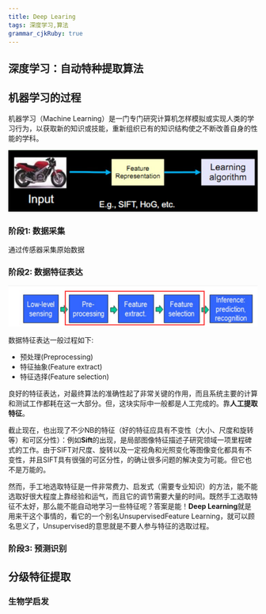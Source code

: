 ```yaml
---
title: Deep Learing 
tags: 深度学习,算法
grammar_cjkRuby: true
---
```



## 深度学习：自动特种提取算法

## 机器学习的过程
机器学习（Machine Learning）是一门专门研究计算机怎样模拟或实现人类的学习行为，以获取新的知识或技能，重新组织已有的知识结构使之不断改善自身的性能的学科。

![机器学习一般过程][1]

### 阶段1: 数据采集
通过传感器采集原始数据

### 阶段2: 数据特征表达

![enter description here][2]

数据特征表达一般过程如下:

 - 预处理(Preprocessing) 
 - 特征抽象(Feature extract) 
 - 特征选择(Feature selection)

良好的特征表达，对最终算法的准确性起了非常关键的作用，而且系统主要的计算和测试工作都耗在这一大部分。但，这块实际中一般都是人工完成的。靠**人工提取特征**。

截止现在，也出现了不少NB的特征（好的特征应具有不变性（大小、尺度和旋转等）和可区分性）：例如**Sift**的出现，是局部图像特征描述子研究领域一项里程碑式的工作。由于SIFT对尺度、旋转以及一定视角和光照变化等图像变化都具有不变性，并且SIFT具有很强的可区分性，的确让很多问题的解决变为可能。但它也不是万能的。

 然而，手工地选取特征是一件非常费力、启发式（需要专业知识）的方法，能不能选取好很大程度上靠经验和运气，而且它的调节需要大量的时间。既然手工选取特征不太好，那么能不能自动地学习一些特征呢？答案是能！**Deep Learning**就是用来干这个事情的，看它的一个别名UnsupervisedFeature Learning，就可以顾名思义了，Unsupervised的意思就是不要人参与特征的选取过程。

### 阶段3: 预测识别

## 分级特征提取

### 生物学启发




  [1]: ./images/1502707074317.jpg
  [2]: ./images/1502707360639.jpg
  [3]: ./images/1502705718878.jpg